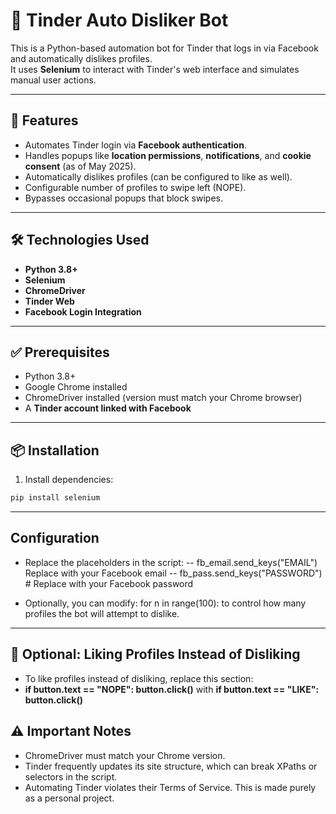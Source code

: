 # 🚀 Tinder Auto Disliker Bot

This is a Python-based automation bot for Tinder that logs in via Facebook and automatically dislikes profiles.  
It uses **Selenium** to interact with Tinder's web interface and simulates manual user actions.

---

## 📌 Features

- Automates Tinder login via **Facebook authentication**.
- Handles popups like **location permissions**, **notifications**, and **cookie consent** (as of May 2025).
- Automatically dislikes profiles (can be configured to like as well).
- Configurable number of profiles to swipe left (NOPE).
- Bypasses occasional popups that block swipes.

---

## 🛠 Technologies Used

- **Python 3.8+**
- **Selenium**
- **ChromeDriver**
- **Tinder Web**
- **Facebook Login Integration**

---

## ✅ Prerequisites

- Python 3.8+
- Google Chrome installed
- ChromeDriver installed (version must match your Chrome browser)
- A **Tinder account linked with Facebook**

---

## 📦 Installation

1. Install dependencies:
```bash
pip install selenium
```

---

## Configuration
- Replace the placeholders in the script:
-- fb_email.send_keys("EMAIL") Replace with your Facebook email
-- fb_pass.send_keys("PASSWORD")  # Replace with your Facebook password

- Optionally, you can modify: for n in range(100): to control how many profiles the bot will attempt to dislike.

---

## 🔄 Optional: Liking Profiles Instead of Disliking
- To like profiles instead of disliking, replace this section:
- **if button.text == "NOPE": button.click()** with **if button.text == "LIKE": button.click()**

## ⚠️ Important Notes
- ChromeDriver must match your Chrome version.
- Tinder frequently updates its site structure, which can break XPaths or selectors in the script.
- Automating Tinder violates their Terms of Service. This is made purely as a personal project.

